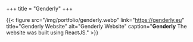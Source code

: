 +++
title = "Genderly"
+++

{{< figure src="/img/portfolio/genderly.webp" link="https://genderly.eu" title="Genderly Website" alt="Genderly Website" caption="**Genderly** The website was built using ReactJS." >}}
